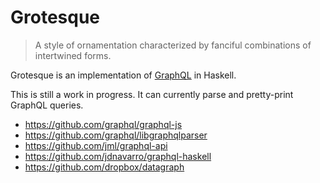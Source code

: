 # Grotesque

> A style of ornamentation characterized by fanciful combinations of intertwined forms.

Grotesque is an implementation of [GraphQL][] in Haskell.

This is still a work in progress. It can currently parse and pretty-print GraphQL queries.

- <https://github.com/graphql/graphql-js>
- <https://github.com/graphql/libgraphqlparser>
- <https://github.com/jml/graphql-api>
- <https://github.com/jdnavarro/graphql-haskell>
- <https://github.com/dropbox/datagraph>

[GraphQL]: http://graphql.org
